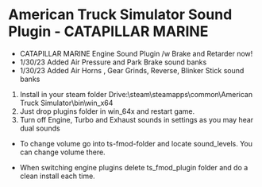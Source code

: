 # American Truck Simulator Sound Plugin - CATAPILLAR MARINE

- CATAPILLAR MARINE Engine Sound Plugin /w Brake and Retarder now!
- 1/30/23 Added Air Pressure and Park Brake sound banks
- 1/30/23 Added Air Horns , Gear Grinds, Reverse, Blinker Stick sound banks

1. Install in your steam folder Drive:\steam\steamapps\common\American Truck Simulator\bin\win_x64
2. Just drop plugins folder in win_64x and restart game.
3. Turn off Engine, Turbo and Exhaust sounds in settings as you may hear dual sounds

- To change volume go into ts-fmod-folder and locate sound_levels. You can change volume there.

- When switching engine plugins delete ts_fmod_plugin folder and do a clean install each time.
